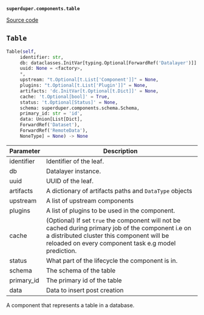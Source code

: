**`superduper.components.table`** 

[Source code](https://github.com/superduper/superduper/blob/main/superduper/components/table.py)

## `Table` 

```python
Table(self,
     identifier: str,
     db: dataclasses.InitVar[typing.Optional[ForwardRef('Datalayer')]] = None,
     uuid: None = <factory>,
     *,
     upstream: "t.Optional[t.List['Component']]" = None,
     plugins: "t.Optional[t.List['Plugin']]" = None,
     artifacts: 'dc.InitVar[t.Optional[t.Dict]]' = None,
     cache: 't.Optional[bool]' = True,
     status: 't.Optional[Status]' = None,
     schema: superduper.components.schema.Schema,
     primary_id: str = 'id',
     data: Union[List[Dict],
     ForwardRef('Dataset'),
     ForwardRef('RemoteData'),
     NoneType] = None) -> None
```
| Parameter | Description |
|-----------|-------------|
| identifier | Identifier of the leaf. |
| db | Datalayer instance. |
| uuid | UUID of the leaf. |
| artifacts | A dictionary of artifacts paths and `DataType` objects |
| upstream | A list of upstream components |
| plugins | A list of plugins to be used in the component. |
| cache | (Optional) If set `true` the component will not be cached during primary job of the component i.e on a distributed cluster this component will be reloaded on every component task e.g model prediction. |
| status | What part of the lifecycle the component is in. |
| schema | The schema of the table |
| primary_id | The primary id of the table |
| data | Data to insert post creation |

A component that represents a table in a database.


